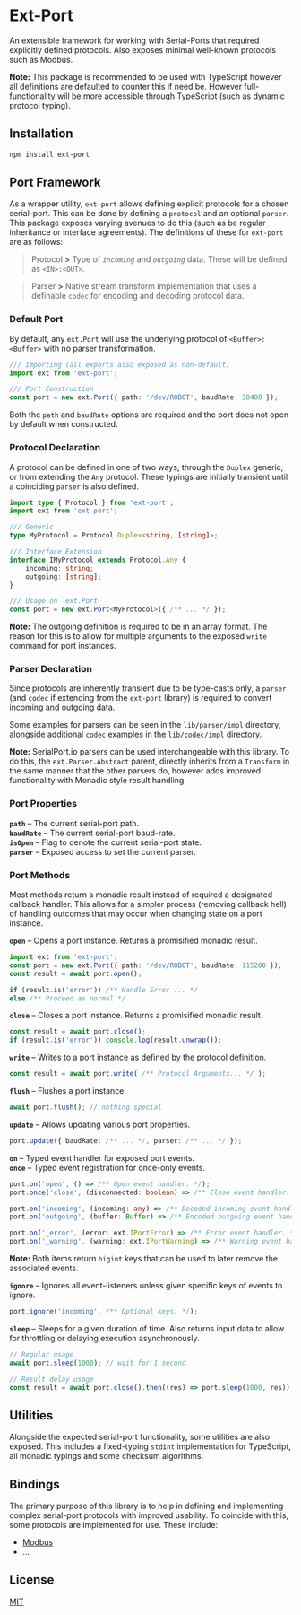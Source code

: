 # Ext-Port

An extensible framework for working with Serial-Ports that required explicitly defined protocols. Also exposes minimal well-known protocols such as Modbus.

**Note:** This package is recommended to be used with TypeScript however all definitions are defaulted to counter this if need be. However full-functionality will be more accessible through TypeScript (such as dynamic protocol typing).


## Installation

```bash
npm install ext-port
```

## Port Framework

As a wrapper utility, `ext-port` allows defining explicit protocols for a chosen serial-port. This can be done by defining a `protocol` and an optional `parser`. This package exposes varying avenues to do this (such as be regular inheritance or interface agreements). The definitions of these for `ext-port` are as follows:

> Protocol **>** Type of *`incoming`* and *`outgoing`* data. These will be defined as `<IN>:<OUT>`.

> Parser **>** Native stream transform implementation that uses a definable `codec` for encoding and decoding protocol data.

### Default Port

By default, any `ext.Port` will use the underlying protocol of `<Buffer>:<Buffer>` with no parser transformation.

```typescript
/// Importing (all exports also exposed as non-default)
import ext from 'ext-port';

/// Port Construction
const port = new ext.Port({ path: '/dev/ROBOT', baudRate: 38400 });
```

Both the `path` and `baudRate` options are required and the port does not open by default when constructed.

### Protocol Declaration

A protocol can be defined in one of two ways, through the `Duplex` generic, or from extending the `Any` protocol. These typings are initially transient until a coinciding `parser` is also defined.

```typescript
import type { Protocol } from 'ext-port';
import ext from 'ext-port';

/// Generic
type MyProtocol = Protocol.Duplex<string, [string]>;

/// Interface Extension
interface IMyProtocol extends Protocol.Any {
    incoming: string;
    outgoing: [string];
}

/// Usage on `ext.Port`
const port = new ext.Port<MyProtocol>({ /** ... */ });
```

**Note:** The outgoing definition is required to be in an array format. The reason for this is to allow for multiple arguments to the exposed `write` command for port instances.

### Parser Declaration

Since protocols are inherently transient due to be type-casts only, a `parser` (and `codec` if extending from the `ext-port` library) is required to convert incoming and outgoing data.

Some examples for parsers can be seen in the `lib/parser/impl` directory, alongside additional `codec` examples in the `lib/codec/impl` directory.

**Note:** SerialPort.io parsers can be used interchangeable with this library. To do this, the `ext.Parser.Abstract` parent, directly inherits from a `Transform` in the same manner that the other parsers do, however adds improved functionality with Monadic style result handling.

### Port Properties

**`path`** &ndash; The current serial-port path.<br>
**`baudRate`** &ndash; The current serial-port baud-rate.<br>
**`isOpen`** &ndash; Flag to denote the current serial-port state.<br>
**`parser`** &ndash; Exposed access to set the current parser.

### Port Methods

Most methods return a monadic result instead of required a designated callback handler. This allows for a simpler process (removing callback hell) of handling outcomes that may occur when changing state on a port instance.

**`open`** &ndash; Opens a port instance. Returns a promisified monadic result.

```typescript
import ext from 'ext-port';
const port = new ext.Port({ path: '/dev/ROBOT', baudRate: 115200 });
const result = await port.open();

if (result.is('error')) /** Handle Error ... */
else /** Proceed as normal */
```

**`close`** &ndash; Closes a port instance. Returns a promisified monadic result.

```typescript
const result = await port.close();
if (result.is('error')) console.log(result.unwrap());
```

**`write`** &ndash; Writes to a port instance as defined by the protocol definition.

```typescript
const result = await port.write( /** Protocol Arguments... */ );
```

**`flush`** &ndash; Flushes a port instance.

```typescript
await port.flush(); // nothing special
```

**`update`** &ndash; Allows updating various port properties.

```typescript
port.update({ baudRate: /** ... */, parser: /** ... */ });
```

**`on`** &ndash; Typed event handler for exposed port events.<br>
**`once`** &ndash; Typed event registration for once-only events.

```typescript
port.on('open', () => /** Open event handler. */);
port.once('close', (disconnected: boolean) => /** Close event handler. */);

port.on('incoming', (incoming: any) => /** Decoded incoming event handler. */);
port.on('outgoing', (buffer: Buffer) => /** Encoded outgoing event handler. */);

port.on('_error', (error: ext.IPortError) => /** Error event handler. */);
port.on('_warning', (warning: ext.IPortWarning) => /** Warning event handler. */);
```

**Note:** Both items return `bigint` keys that can be used to later remove the associated events.

**`ignore`** &ndash; Ignores all event-listeners unless given specific keys of events to ignore.

```typescript
port.ignore('incoming', /** Optional keys. */);
```

**`sleep`** &ndash; Sleeps for a given duration of time. Also returns input data to allow for throttling or delaying execution asynchronously.

```typescript
// Regular usage
await port.sleep(1000); // wait for 1 second

// Result delay usage
const result = await port.close().then((res) => port.sleep(1000, res));
```


## Utilities

Alongside the expected serial-port functionality, some utilities are also exposed. This includes a fixed-typing `stdint` implementation for TypeScript, all monadic typings and some checksum algorithms.


## Bindings

The primary purpose of this library is to help in defining and implementing complex serial-port protocols with improved usability. To coincide with this, some protocols are implemented for use. These include:

- [Modbus](lib/bindings/modbus/README.md)
- ...


## License

[MIT](https://opensource.org/license/MIT)
